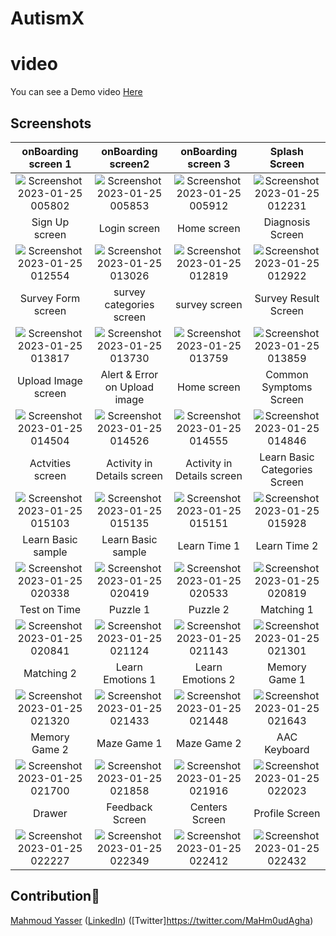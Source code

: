 # AutismX

# video
You can see a Demo video [Here](https://drive.google.com/file/d/1aa-lgxyBvGEYo7b2i_MU5gTfg-0o536z/view?usp=share_link)

## Screenshots

  onBoarding screen 1                |    onBoarding screen2         |    onBoarding screen 3 | Splash Screen 
:-------------------------:|:-------------------------:|:-------------------------:|:-------------------------:
![Screenshot 2023-01-25 005802](https://user-images.githubusercontent.com/55716560/214442634-6c22373e-a75d-4e55-8905-9dc09f366ba2.png)|![Screenshot 2023-01-25 005853](https://user-images.githubusercontent.com/55716560/214442680-cf7a645f-dfbc-43a2-84a8-1b00a56b081d.png)|![Screenshot 2023-01-25 005912](https://user-images.githubusercontent.com/55716560/214442712-eb8e6af8-c415-47b9-b7be-f2c78818ba13.png)|![Screenshot 2023-01-25 012231](https://user-images.githubusercontent.com/55716560/214443094-1e4bca7a-7bdc-43bf-bd43-a8d5a156a492.png)
Sign Up screen                 |    Login screen   |   Home screen | Diagnosis Screen 
![Screenshot 2023-01-25 012554](https://user-images.githubusercontent.com/55716560/214443532-32b9f1bc-c32c-443d-a4fa-5a09b4ce7831.png)|![Screenshot 2023-01-25 013026](https://user-images.githubusercontent.com/55716560/214444139-ef102b18-8276-4ef1-8897-bec2c90ad0e7.png)|![Screenshot 2023-01-25 012819](https://user-images.githubusercontent.com/55716560/214443883-ca732345-c66a-4549-8e2e-10246898e20f.png)|![Screenshot 2023-01-25 012922](https://user-images.githubusercontent.com/55716560/214443968-f048ea61-137c-4b32-8eac-602ba1b74125.png)
Survey Form screen                 |    survey categories screen   |   survey screen | Survey Result Screen 
![Screenshot 2023-01-25 013817](https://user-images.githubusercontent.com/55716560/214445316-ce0960ed-5bfc-4dac-bfba-8d1461067647.png)|![Screenshot 2023-01-25 013730](https://user-images.githubusercontent.com/55716560/214445235-3268600c-855d-4e88-b76e-fb46fe614b2e.png)|![Screenshot 2023-01-25 013759](https://user-images.githubusercontent.com/55716560/214445411-7ea47b41-fbf0-4573-b4e6-d491e95c8ab4.png)|![Screenshot 2023-01-25 013859](https://user-images.githubusercontent.com/55716560/214445785-453fe5f9-8b29-4231-ab9b-bb637b2a5cee.png)
Upload Image screen                 |    Alert & Error on Upload image   |   Home screen | Common Symptoms Screen 
![Screenshot 2023-01-25 014504](https://user-images.githubusercontent.com/55716560/214446195-3937ce52-58cd-48b7-88b6-bfd664b9fdfd.png)|![Screenshot 2023-01-25 014526](https://user-images.githubusercontent.com/55716560/214446319-2c3e0823-d587-46a6-b647-1522c27b23a2.png)|![Screenshot 2023-01-25 014555](https://user-images.githubusercontent.com/55716560/214446358-7b2a557f-5633-42c9-a0ee-31e58954f910.png)|![Screenshot 2023-01-25 014846](https://user-images.githubusercontent.com/55716560/214446457-a9f13b16-e87e-4e3f-ad5a-8e5504754567.png)
Actvities screen                 |    Activity in Details screen   |  Activity in Details screen  | Learn Basic Categories Screen 
![Screenshot 2023-01-25 015103](https://user-images.githubusercontent.com/55716560/214447642-0ec8c147-cd5a-4577-ad99-b69f9ab8caf6.png)|![Screenshot 2023-01-25 015135](https://user-images.githubusercontent.com/55716560/214447617-681ba877-4bb8-4378-8c63-684e3bbaa4d8.png)|![Screenshot 2023-01-25 015151](https://user-images.githubusercontent.com/55716560/214447757-592258f6-4635-443c-bae8-06b73fcd6a3c.png)|![Screenshot 2023-01-25 015928](https://user-images.githubusercontent.com/55716560/214447909-3221e0ee-dcee-42a6-b992-0dc8e3eb4b23.png)
Learn Basic sample                 |   Learn Basic sample      |   Learn Time 1 | Learn Time 2
![Screenshot 2023-01-25 020338](https://user-images.githubusercontent.com/55716560/214448818-992bc7e8-7b7a-41e8-8d05-a0fbb32e8e34.png)|![Screenshot 2023-01-25 020419](https://user-images.githubusercontent.com/55716560/214448854-9757adf0-7c22-41ef-b7b2-962bbb78d605.png)|![Screenshot 2023-01-25 020533](https://user-images.githubusercontent.com/55716560/214449039-d3cbd999-ed7b-4c36-a9d9-1424609f06cc.png)|![Screenshot 2023-01-25 020819](https://user-images.githubusercontent.com/55716560/214449224-389e28c4-e61a-4f8c-9ee0-abc8bccacfc9.png)
Test on Time                |   Puzzle 1     |   Puzzle 2 | Matching 1
![Screenshot 2023-01-25 020841](https://user-images.githubusercontent.com/55716560/214449813-2d301263-0478-4d2f-bae3-4da921d462da.png)|![Screenshot 2023-01-25 021124](https://user-images.githubusercontent.com/55716560/214450397-cd4e290a-402f-458d-99d9-4cbd7e8019c9.png)|![Screenshot 2023-01-25 021143](https://user-images.githubusercontent.com/55716560/214450411-e54d7bb8-3344-4352-869c-457ed52f8cfa.png)|![Screenshot 2023-01-25 021301](https://user-images.githubusercontent.com/55716560/214450625-81983dc9-6889-41e5-883d-7ec6b85831b2.png)
Matching 2             |   Learn Emotions 1     |   Learn Emotions 2 | Memory Game 1
![Screenshot 2023-01-25 021320](https://user-images.githubusercontent.com/55716560/214450662-63c37fbd-7275-49bd-8654-9c03d61373ba.png)|![Screenshot 2023-01-25 021433](https://user-images.githubusercontent.com/55716560/214450852-a745e053-3146-43ac-9956-2cc761a0e570.png)|![Screenshot 2023-01-25 021448](https://user-images.githubusercontent.com/55716560/214450872-183d4734-d590-4095-a916-0f66797f8440.png)|![Screenshot 2023-01-25 021643](https://user-images.githubusercontent.com/55716560/214451076-c6e4c327-9b1d-4054-bba2-1e3d9a734f78.png)
Memory Game 2             |   Maze Game 1     |   Maze Game 2 | AAC Keyboard
![Screenshot 2023-01-25 021700](https://user-images.githubusercontent.com/55716560/214451189-972d9ee7-5c99-4712-ad16-48a357abad37.png)|![Screenshot 2023-01-25 021858](https://user-images.githubusercontent.com/55716560/214451335-21f5c415-4c30-40c0-b322-e6582f851737.png)|![Screenshot 2023-01-25 021916](https://user-images.githubusercontent.com/55716560/214451397-0c714420-56f6-4a9e-b1b0-97780d819eca.png)|![Screenshot 2023-01-25 022023](https://user-images.githubusercontent.com/55716560/214451496-d0623543-e9af-402f-b481-08a6cfc964de.png)
Drawer             |   Feedback Screen    | Centers Screen   | Profile Screen
![Screenshot 2023-01-25 022227](https://user-images.githubusercontent.com/55716560/214452176-280c98f8-fb3d-4284-bb5a-86b02328c566.png)|![Screenshot 2023-01-25 022349](https://user-images.githubusercontent.com/55716560/214452208-a65f010f-19f5-4caa-adbc-99d4b707cc75.png)|![Screenshot 2023-01-25 022412](https://user-images.githubusercontent.com/55716560/214452248-b15b22be-8d0f-4661-8ce5-56952bb0b9ac.png)|![Screenshot 2023-01-25 022432](https://user-images.githubusercontent.com/55716560/214452322-1724fed6-71c2-4f81-b9c1-3c4745acd74f.png)
## Contribution👏
[Mahmoud Yasser](https://github.com/Mahmoudagha01)  ([LinkedIn](https://www.linkedin.com/in/mahmoudysleim/)) ([Twitter]https://twitter.com/MaHm0udAgha) 




















